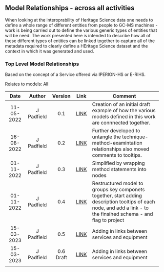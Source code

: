 ## Model Relationships - across all activities
When looking at the interoprability of Heritage Science data one needs to define a whole range of different entities from people to GC-MS machines - work is being carried out to define the various generic types of entities that will be need. The work presented here is intended to describe how all of these different types of entities can be linked together to capture all of the metadata required to clearly define a HEritage Science dataset and the context in which it was generated and used. 

### Top Level Model Relationships 
Based on the concept of a Service offered via IPERION-HS or E-RIHS.

Relates to models: All

| Date  | Author | Version | Link | Comment |
| :-----------: | :-----------: | :-----------: | :-----------: | ----------- |
| 11-05-2022 | J Padfield | 0.1 | [LINK](https://research.ng-london.org.uk/modelling/?url=https://raw.githubusercontent.com/E-RIHS/hs-interoperability/main/Model%20Relationships/Models%20-%20V0.1.tsv) | Creation of an initial draft example of how the various models defined in this work are connnected together.|
| 16-08-2022 | J Padfield | 0.2 | [LINK](https://research.ng-london.org.uk/modelling/?url=https://raw.githubusercontent.com/E-RIHS/hs-interoperability/main/Model%20Relationships/Models%20-%20V0.2.tsv) |Further developed to untangle the technique-method-examintation relationships also moved comments to tooltips.|
| 01-11-2022 | J Padfield | 0.3 | [LINK](https://research.ng-london.org.uk/modelling/?url=https://raw.githubusercontent.com/E-RIHS/hs-interoperability/main/Model%20Relationships/Models%20-%20V0.3.tsv) |Simplified by wrapping method statements into nodes|
| 01-11-2022 | J Padfield | 0.4 | [LINK](https://research.ng-london.org.uk/modelling/?url=https://raw.githubusercontent.com/E-RIHS/hs-interoperability/main/Model%20Relationships/Models%20-%20V0.4.tsv) |Restructured model to groups key componets together, start adding description tooltips of each node, and add a link - to the finsihed schema - and flag to project|
| 15-03-2023 | J Padfield | 0.5 | [LINK](https://research.ng-london.org.uk/modelling/?url=https://raw.githubusercontent.com/E-RIHS/hs-interoperability/main/Model%20Relationships/Models%20-%20V0.5.tsv) | Adding in links between services and equipment |
| 15-03-2023 | J Padfield | 0.6 Draft | [LINK](https://research.ng-london.org.uk/modelling/?url=https://raw.githubusercontent.com/E-RIHS/hs-interoperability/main/Model%20Relationships/Models%20-%20V0.6.draft.tsv) | Adding in links between services and equipment |
| <img width=120/> |<img width=90/> | <img width=60/> | <img width=60/> | |
